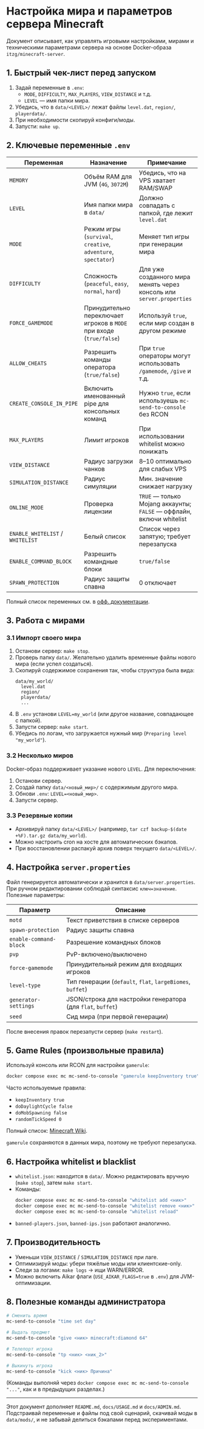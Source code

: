 # Настройка мира и параметров сервера Minecraft

Документ описывает, как управлять игровыми настройками, мирами и техническими параметрами сервера на основе Docker-образа `itzg/minecraft-server`.

## 1. Быстрый чек-лист перед запуском

1. Задай переменные в `.env`:
   - `MODE`, `DIFFICULTY`, `MAX_PLAYERS`, `VIEW_DISTANCE` и т.д.
   - `LEVEL` — имя папки мира.
2. Убедись, что в `data/<LEVEL>/` лежат файлы `level.dat`, `region/`, `playerdata/`.
3. При необходимости скопируй конфиги/моды.
4. Запусти: `make up`.

## 2. Ключевые переменные `.env`

| Переменная | Назначение | Примечание |
|------------|------------|------------|
| `MEMORY` | Объём RAM для JVM (`4G`, `3072M`) | Убедись, что на VPS хватает RAM/SWAP |
| `LEVEL` | Имя папки мира в `data/` | Должно совпадать с папкой, где лежит `level.dat` |
| `MODE` | Режим игры (`survival`, `creative`, `adventure`, `spectator`) | Меняет тип игры при генерации мира |
| `DIFFICULTY` | Сложность (`peaceful`, `easy`, `normal`, `hard`) | Для уже созданного мира менять через консоль или `server.properties` |
| `FORCE_GAMEMODE` | Принудительно переключает игроков в `MODE` при входе (`true/false`) | Используй `true`, если мир создан в другом режиме |
| `ALLOW_CHEATS` | Разрешить команды оператора (`true/false`) | При `true` операторы могут использовать `/gamemode`, `/give` и т.д. |
| `CREATE_CONSOLE_IN_PIPE` | Включить именованный pipe для консольных команд | Нужно `true`, если используешь `mc-send-to-console` без RCON |
| `MAX_PLAYERS` | Лимит игроков | При использовании whitelist можно понижать |
| `VIEW_DISTANCE` | Радиус загрузки чанков | 8–10 оптимально для слабых VPS |
| `SIMULATION_DISTANCE` | Радиус симуляции | Мин. значение снижает нагрузку |
| `ONLINE_MODE` | Проверка лицензии | `TRUE` — только Mojang аккаунты; `FALSE` — оффлайн, включи whitelist |
| `ENABLE_WHITELIST` / `WHITELIST` | Белый список | Список через запятую; требует перезапуска |
| `ENABLE_COMMAND_BLOCK` | Разрешить командные блоки | `true/false` |
| `SPAWN_PROTECTION` | Радиус защиты спавна | 0 отключает |

Полный список переменных см. в [офф. документации](https://github.com/itzg/docker-minecraft-server#environment-variables).

## 3. Работа с мирами

### 3.1 Импорт своего мира

1. Останови сервер: `make stop`.
2. Проверь папку `data/`. Желательно удалить временные файлы нового мира (если успел создаться).
3. Скопируй содержимое сохранения так, чтобы структура была вида:
   ```
   data/my_world/
     level.dat
     region/
     playerdata/
     ...
   ```
4. В `.env` установи `LEVEL=my_world` (или другое название, совпадающее с папкой).
5. Запусти сервер: `make start`.
6. Убедись по логам, что загружается нужный мир (`Preparing level "my_world"`).

### 3.2 Несколько миров

Docker-образ поддерживает указание нового `LEVEL`. Для переключения:
1. Останови сервер.
2. Создай папку `data/<новый_мир>/` с содержимым другого мира.
3. Обнови `.env`: `LEVEL=<новый_мир>`.
4. Запусти сервер.

### 3.3 Резервные копии

- Архивируй папку `data/<LEVEL>/` (например, `tar czf backup-$(date +%F).tar.gz data/my_world`).
- Можно настроить cron на хосте для автоматических бэкапов.
- При восстановлении распакуй архив поверх текущего `data/<LEVEL>/`.

## 4. Настройка `server.properties`

Файл генерируется автоматически и хранится в `data/server.properties`. При ручном редактировании соблюдай синтаксис `ключ=значение`. Полезные параметры:

| Параметр | Описание |
|----------|----------|
| `motd` | Текст приветствия в списке серверов |
| `spawn-protection` | Радиус защиты спавна |
| `enable-command-block` | Разрешение командных блоков |
| `pvp` | PvP-включено/выключено |
| `force-gamemode` | Принудительный режим для входящих игроков |
| `level-type` | Тип генерации (`default`, `flat`, `largeBiomes`, `buffet`) |
| `generator-settings` | JSON/строка для настройки генератора (для `flat`, `buffet`) |
| `seed` | Сид мира (при первой генерации) |

После внесения правок перезапусти сервер (`make restart`).

## 5. Game Rules (произвольные правила)

Используй консоль или RCON для настройки `gamerule`:

```bash
docker compose exec mc mc-send-to-console "gamerule keepInventory true"
```

Часто используемые правила:
- `keepInventory true`
- `doDaylightCycle false`
- `doMobSpawning false`
- `randomTickSpeed 0`

Полный список: [Minecraft Wiki](https://minecraft.fandom.com/wiki/Game_rule).

`gamerule` сохраняются в данных мира, поэтому не требуют перезапуска.

## 6. Настройка whitelist и blacklist

- `whitelist.json`: находится в `data/`. Можно редактировать вручную (`make stop`), затем `make start`.
- Команды:
  ```bash
  docker compose exec mc mc-send-to-console "whitelist add <ник>"
  docker compose exec mc mc-send-to-console "whitelist remove <ник>"
  docker compose exec mc mc-send-to-console "whitelist reload"
  ```
- `banned-players.json`, `banned-ips.json` работают аналогично.

## 7. Производительность

- Уменьши `VIEW_DISTANCE` / `SIMULATION_DISTANCE` при лаге.
- Оптимизируй моды: убери тяжёлые моды или клиентские-only.
- Следи за логами: `make logs` → ищи WARN/ERROR.
- Можно включить Aikar флаги (`USE_AIKAR_FLAGS=true` в `.env`) для JVM-оптимизации.

## 8. Полезные команды администратора

```bash
# Сменить время
mc-send-to-console "time set day"

# Выдать предмет
mc-send-to-console "give <ник> minecraft:diamond 64"

# Телепорт игрока
mc-send-to-console "tp <ник> <ник_2>"

# Выкинуть игрока
mc-send-to-console "kick <ник> Причина"
```

(Команды выполняй через `docker compose exec mc mc-send-to-console "..."`, как и в предыдущих разделах.)

---

Этот документ дополняет `README.md`, `docs/USAGE.md` и `docs/ADMIN.md`. Подстраивай переменные и файлы под свой сценарий, скачивай моды в `data/mods/`, и не забывай делиться бэкапами перед экспериментами.